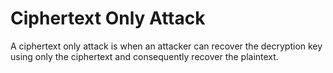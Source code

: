 # Ciphertext Only Attack

A ciphertext only attack is when an attacker can recover the decryption key using only the ciphertext and consequently recover the plaintext.